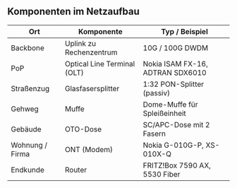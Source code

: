 ## Komponenten im Netzaufbau

| Ort             | Komponente                  | Typ / Beispiel                     |
|------------------|------------------------------|------------------------------------|
| Backbone         | Uplink zu Rechenzentrum      | 10G / 100G DWDM                    |
| PoP              | Optical Line Terminal (OLT)  | Nokia ISAM FX-16, ADTRAN SDX6010  |
| Straßenzug       | Glasfasersplitter            | 1:32 PON-Splitter (passiv)        |
| Gehweg           | Muffe                        | Dome-Muffe für Spleißeinheit      |
| Gebäude          | OTO-Dose                     | SC/APC-Dose mit 2 Fasern          |
| Wohnung / Firma  | ONT (Modem)                  | Nokia G-010G-P, XS-010X-Q         |
| Endkunde         | Router                       | FRITZ!Box 7590 AX, 5530 Fiber      |
